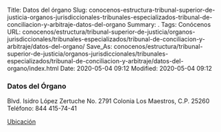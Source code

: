 Title: Datos del órgano
Slug: conocenos-estructura-tribunal-superior-de-justicia-organos-jurisdiccionales-tribunales-especializados-tribunal-de-conciliacion-y-arbitraje-datos-del-organo
Summary: .
Tags: Conócenos
URL: conocenos/estructura/tribunal-superior-de-justicia/organos-jurisdiccionales/tribunales-especializados/tribunal-de-conciliacion-y-arbitraje/datos-del-organo/
Save_As: conocenos/estructura/tribunal-superior-de-justicia/organos-jurisdiccionales/tribunales-especializados/tribunal-de-conciliacion-y-arbitraje/datos-del-organo/index.html
Date: 2020-05-04 09:12
Modified: 2020-05-04 09:12



### Datos del Órgano

Blvd. Isidro López Zertuche  No. 2791
Colonia Los Maestros, C.P. 25260
Teléfono: 844 415-74-41

[Ubicación](https://www.google.com/maps/place/TRIBUNAL+DE+CONCILIACION+Y+ARBITRAJE/@25.449179,-100.998409,21z/data=!4m12!1m6!3m5!1s0x86882202bbbb20bd:0xaf3c3d54bddb581!2sDefensor%C3%ADa+Jur%C3%ADdica+Integral!8m2!3d25.4491932!4d-100.9985176!3m4!1s0x86886d5cac3b0add:0xa5231e98c7bcd8b7!8m2!3d25.4491752!4d-100.9981278)



